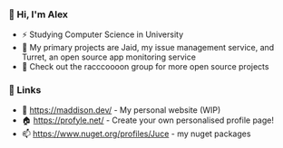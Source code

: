 ### 👋 Hi, I'm Alex 

- ⚡ Studying Computer Science in University
- 🔭 My primary projects are Jaid, my issue management service, and Turret, an open source app monitoring service
- 🦝 Check out the racccoooon group for more open source projects

### 🔌 Links
- 🌱 https://maddison.dev/ - My personal website (WIP)
- 🏠 https://profyle.net/ - Create your own personalised profile page!
- 📫 https://www.nuget.org/profiles/Juce - my nuget packages

<!--
**jucedev/jucedev** is a ✨ _special_ ✨ repository because its `README.md` (this file) appears on your GitHub profile.

Here are some ideas to get you started:

- 🔭 I’m currently working on ...
- 🌱 I’m currently learning ...
- 👯 I’m looking to collaborate on ...
- 🤔 I’m looking for help with ...
- 💬 Ask me about ...
- 📫 How to reach me: ...
- 😄 Pronouns: ...
- ⚡ Fun fact: ...
-->

